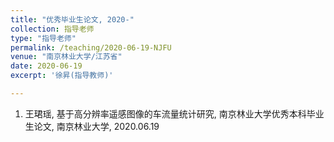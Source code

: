 ```yaml
---
title: "优秀毕业生论文, 2020-"
collection: 指导老师
type: "指导老师"
permalink: /teaching/2020-06-19-NJFU
venue: "南京林业大学/江苏省"
date: 2020-06-19
excerpt: '徐昇(指导教师)'

---
```


1. 王珺瑶, 基于高分辨率遥感图像的车流量统计研究, 南京林业大学优秀本科毕业生论文, 南京林业大学, 2020.06.19



